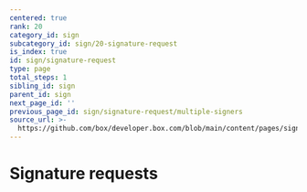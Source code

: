 ```yaml
---
centered: true
rank: 20
category_id: sign
subcategory_id: sign/20-signature-request
is_index: true
id: sign/signature-request
type: page
total_steps: 1
sibling_id: sign
parent_id: sign
next_page_id: ''
previous_page_id: sign/signature-request/multiple-signers
source_url: >-
  https://github.com/box/developer.box.com/blob/main/content/pages/sign/20-signature-request/index.md
---
```

# Signature requests